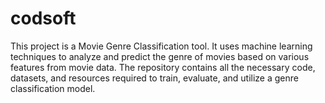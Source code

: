 # codsoft

This project is a Movie Genre Classification tool. It uses machine learning techniques to analyze and predict the genre of movies based on various features from movie data. The repository contains all the necessary code, datasets, and resources required to train, evaluate, and utilize a genre classification model.
